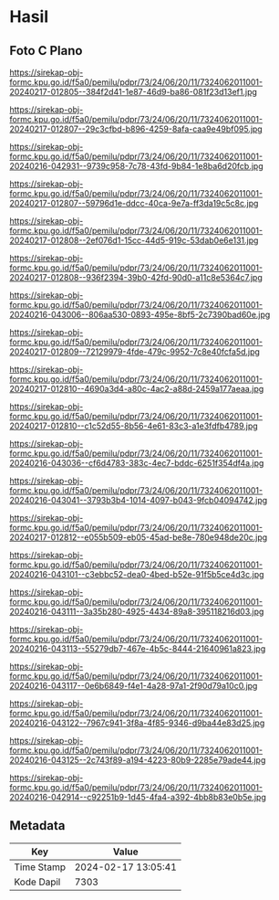 # Hasil

## Foto C Plano

https://sirekap-obj-formc.kpu.go.id/f5a0/pemilu/pdpr/73/24/06/20/11/7324062011001-20240217-012805--384f2d41-1e87-46d9-ba86-081f23d13ef1.jpg

https://sirekap-obj-formc.kpu.go.id/f5a0/pemilu/pdpr/73/24/06/20/11/7324062011001-20240217-012807--29c3cfbd-b896-4259-8afa-caa9e49bf095.jpg

https://sirekap-obj-formc.kpu.go.id/f5a0/pemilu/pdpr/73/24/06/20/11/7324062011001-20240216-042931--9739c958-7c78-43fd-9b84-1e8ba6d20fcb.jpg

https://sirekap-obj-formc.kpu.go.id/f5a0/pemilu/pdpr/73/24/06/20/11/7324062011001-20240217-012807--59796d1e-ddcc-40ca-9e7a-ff3da19c5c8c.jpg

https://sirekap-obj-formc.kpu.go.id/f5a0/pemilu/pdpr/73/24/06/20/11/7324062011001-20240217-012808--2ef076d1-15cc-44d5-919c-53dab0e6e131.jpg

https://sirekap-obj-formc.kpu.go.id/f5a0/pemilu/pdpr/73/24/06/20/11/7324062011001-20240217-012808--936f2394-39b0-42fd-90d0-a11c8e5364c7.jpg

https://sirekap-obj-formc.kpu.go.id/f5a0/pemilu/pdpr/73/24/06/20/11/7324062011001-20240216-043006--806aa530-0893-495e-8bf5-2c7390bad60e.jpg

https://sirekap-obj-formc.kpu.go.id/f5a0/pemilu/pdpr/73/24/06/20/11/7324062011001-20240217-012809--72129979-4fde-479c-9952-7c8e40fcfa5d.jpg

https://sirekap-obj-formc.kpu.go.id/f5a0/pemilu/pdpr/73/24/06/20/11/7324062011001-20240217-012810--4690a3d4-a80c-4ac2-a88d-2459a177aeaa.jpg

https://sirekap-obj-formc.kpu.go.id/f5a0/pemilu/pdpr/73/24/06/20/11/7324062011001-20240217-012810--c1c52d55-8b56-4e61-83c3-a1e3fdfb4789.jpg

https://sirekap-obj-formc.kpu.go.id/f5a0/pemilu/pdpr/73/24/06/20/11/7324062011001-20240216-043036--cf6d4783-383c-4ec7-bddc-6251f354df4a.jpg

https://sirekap-obj-formc.kpu.go.id/f5a0/pemilu/pdpr/73/24/06/20/11/7324062011001-20240216-043041--3793b3b4-1014-4097-b043-9fcb04094742.jpg

https://sirekap-obj-formc.kpu.go.id/f5a0/pemilu/pdpr/73/24/06/20/11/7324062011001-20240217-012812--e055b509-eb05-45ad-be8e-780e948de20c.jpg

https://sirekap-obj-formc.kpu.go.id/f5a0/pemilu/pdpr/73/24/06/20/11/7324062011001-20240216-043101--c3ebbc52-dea0-4bed-b52e-91f5b5ce4d3c.jpg

https://sirekap-obj-formc.kpu.go.id/f5a0/pemilu/pdpr/73/24/06/20/11/7324062011001-20240216-043111--3a35b280-4925-4434-89a8-395118216d03.jpg

https://sirekap-obj-formc.kpu.go.id/f5a0/pemilu/pdpr/73/24/06/20/11/7324062011001-20240216-043113--55279db7-467e-4b5c-8444-21640961a823.jpg

https://sirekap-obj-formc.kpu.go.id/f5a0/pemilu/pdpr/73/24/06/20/11/7324062011001-20240216-043117--0e6b6849-f4e1-4a28-97a1-2f90d79a10c0.jpg

https://sirekap-obj-formc.kpu.go.id/f5a0/pemilu/pdpr/73/24/06/20/11/7324062011001-20240216-043122--7967c941-3f8a-4f85-9346-d9ba44e83d25.jpg

https://sirekap-obj-formc.kpu.go.id/f5a0/pemilu/pdpr/73/24/06/20/11/7324062011001-20240216-043125--2c743f89-a194-4223-80b9-2285e79ade44.jpg

https://sirekap-obj-formc.kpu.go.id/f5a0/pemilu/pdpr/73/24/06/20/11/7324062011001-20240216-042914--c92251b9-1d45-4fa4-a392-4bb8b83e0b5e.jpg


## Metadata

| Key        | Value               |
| ---------- | ------------------- |
| Time Stamp | 2024-02-17 13:05:41 |
| Kode Dapil | 7303                |



